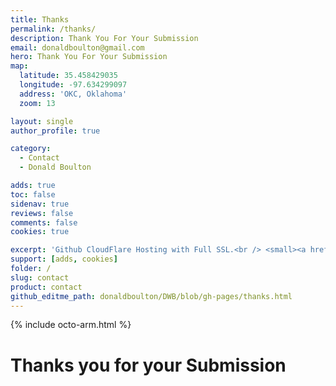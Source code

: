 ```yaml
---
title: Thanks
permalink: /thanks/
description: Thank You For Your Submission
email: donaldboulton@gmail.com
hero: Thank You For Your Submission
map:
  latitude: 35.458429035
  longitude: -97.634299097
  address: 'OKC, Oklahoma'
  zoom: 13

layout: single
author_profile: true

category:
  - Contact
  - Donald Boulton

adds: true
toc: false
sidenav: true
reviews: false
comments: false
cookies: true

excerpt: 'Github CloudFlare Hosting with Full SSL.<br /> <small><a href="https://github.com/donaldboulton/DWB/">Jekyll Gulp Travis CI Build</a></small><br /><br /> {::nomarkdown}<iframe style="display: inline-block;" src="https://ghbtns.com/github-btn.html?user=donaldboulton&repo=DWB&type=star&count=true&size=large" frameborder="0" scrolling="0" width="160px" height="30px"></iframe> <iframe style="display: inline-block;" src="https://ghbtns.com/github-btn.html?user=donaldboulton&repo=DWB&type=fork&count=true&size=large" frameborder="0" scrolling="0" width="158px" height="30px"></iframe>{:/nomarkdown}'
support: [adds, cookies]
folder: /
slug: contact
product: contact
github_editme_path: donaldboulton/DWB/blob/gh-pages/thanks.html
---
```


{% include octo-arm.html %}

# Thanks you for your Submission
